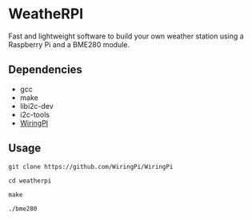 # WeatheRPI
Fast and lightweight software to build your own weather station using a Raspberry Pi and a BME280 module.

## Dependencies
* gcc
* make
* libi2c-dev
* i2c-tools
* [WiringPI](https://github.com/WiringPi/WiringPi)

## Usage
```
git clone https://github.com/WiringPi/WiringPi

cd weatherpi

make

./bme280
```
